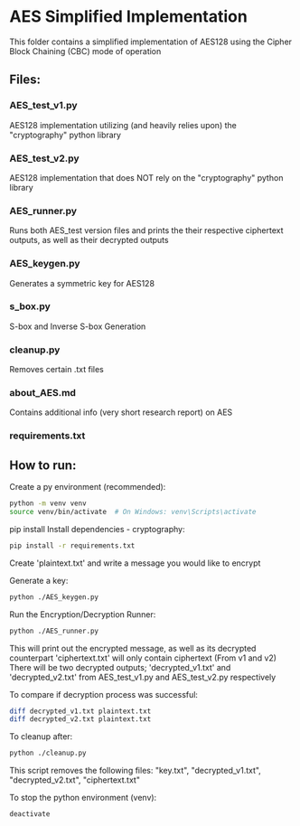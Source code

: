 # AES Simplified Implementation
This folder contains a simplified implementation of AES128 using the Cipher Block Chaining (CBC) mode of operation

## Files:
### AES_test_v1.py 
AES128 implementation utilizing (and heavily relies upon) the "cryptography" python library
### AES_test_v2.py
AES128 implementation that does NOT rely on the "cryptography" python library
### AES_runner.py
Runs both AES_test version files and prints the their respective ciphertext outputs, as well as their decrypted outputs 
### AES_keygen.py
Generates a symmetric key for AES128
### s_box.py
S-box and Inverse S-box Generation
### cleanup.py
Removes certain .txt files
### about_AES.md
Contains additional info (very short research report) on AES
### requirements.txt

## How to run:
Create a py environment (recommended):
```bash
python -m venv venv
source venv/bin/activate  # On Windows: venv\Scripts\activate
```

pip install 
Install dependencies - cryptography: 
```bash
pip install -r requirements.txt
```

Create 'plaintext.txt' and write a message you would like to encrypt

Generate a key:
```bash
python ./AES_keygen.py
```

Run the Encryption/Decryption Runner:
```bash
python ./AES_runner.py
```

This will print out the encrypted message, as well as its decrypted counterpart
'ciphertext.txt' will only contain ciphertext (From v1 and v2)
There will be two decrypted outputs; 'decrypted_v1.txt' and 'decrypted_v2.txt' from AES_test_v1.py and AES_test_v2.py respectively

To compare if decryption process was successful:
```bash
diff decrypted_v1.txt plaintext.txt
diff decrypted_v2.txt plaintext.txt
```

To cleanup after:
```bash
python ./cleanup.py
```

This script removes the following files: "key.txt", "decrypted_v1.txt", "decrypted_v2.txt", "ciphertext.txt"

To stop the python environment (venv):
```bash
deactivate
```